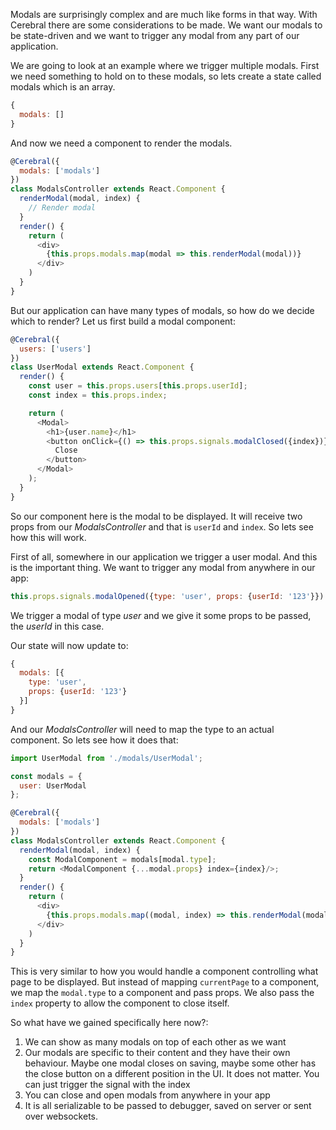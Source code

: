 Modals are surprisingly complex and are much like forms in that way. With Cerebral there are some considerations to be made. We want our modals to be state-driven and we want to trigger any modal from any part of our application.

We are going to look at an example where we trigger multiple modals. First we need something to hold on to these modals, so lets create a state called modals which is an array.

```javascript
{
  modals: []
}
```

And now we need a component to render the modals.

```javascript
@Cerebral({
  modals: ['modals']
})
class ModalsController extends React.Component {
  renderModal(modal, index) {
    // Render modal
  }
  render() {
    return (
      <div>
        {this.props.modals.map(modal => this.renderModal(modal))}
      </div>
    )
  }
}
```

But our application can have many types of modals, so how do we decide which to render? Let us first build a modal component:

```javascript
@Cerebral({
  users: ['users']
})
class UserModal extends React.Component {
  render() {
    const user = this.props.users[this.props.userId];
    const index = this.props.index;

    return (
      <Modal>
        <h1>{user.name}</h1>
        <button onClick={() => this.props.signals.modalClosed({index})}>
          Close
        </button>
      </Modal>
    );
  }
}
```

So our component here is the modal to be displayed. It will receive two props from our *ModalsController* and that is `userId` and `index`. So lets see how this will work.

First of all, somewhere in our application we trigger a user modal. And this is the important thing. We want to trigger any modal from anywhere in our app:

```javascript
this.props.signals.modalOpened({type: 'user', props: {userId: '123'}})
```
We trigger a modal of type *user* and we give it some props to be passed, the *userId* in this case.

Our state will now update to:

```javascript
{
  modals: [{
    type: 'user',
    props: {userId: '123'}
  }]
}
```

And our *ModalsController* will need to map the type to an actual component. So lets see how it does that:

```javascript
import UserModal from './modals/UserModal';

const modals = {
  user: UserModal
};

@Cerebral({
  modals: ['modals']
})
class ModalsController extends React.Component {
  renderModal(modal, index) {
    const ModalComponent = modals[modal.type];
    return <ModalComponent {...modal.props} index={index}/>;
  }
  render() {
    return (
      <div>
        {this.props.modals.map((modal, index) => this.renderModal(modal, index))}
      </div>
    )
  }
}
```

This is very similar to how you would handle a component controlling what page to be displayed. But instead of mapping `currentPage` to a component, we map the `modal.type` to a component and pass props. We also pass the `index` property to allow the component to close itself.

So what have we gained specifically here now?:

1. We can show as many modals on top of each other as we want
2. Our modals are specific to their content and they have their own behaviour. Maybe one modal closes on saving, maybe some other has the close button on a different position in the UI. It does not matter. You can just trigger the signal with the index
3. You can close and open modals from anywhere in your app
4. It is all serializable to be passed to debugger, saved on server or sent over websockets.

